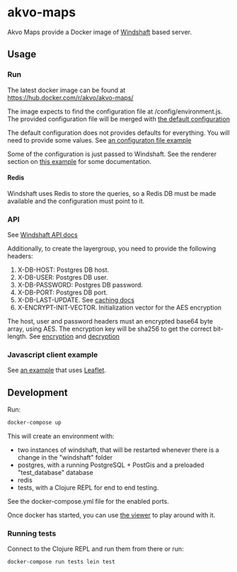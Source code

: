 # akvo-maps
Akvo Maps provide a Docker image of [Windshaft](https://github.com/CartoDB/Windshaft) based server.

## Usage

### Run

The latest docker image can be found at https://hub.docker.com/r/akvo/akvo-maps/ 

The image expects to find the configuration file at /config/environment.js. 
The provided configuration file will be merged with [the default configuration](windshaft/server/default-config.js)

The default configuration does not provides defaults for everything. You will need to provide some values. 
See [an configuraton file example](windshaft/config/dev/environment.js)

Some of the configuration is just passed to Windshaft. 
See the renderer section on [this example](https://github.com/CartoDB/Windshaft-cartodb/blob/master/config/environments/production.js.example#L100) 
for some documentation.

#### Redis

Windshaft uses Redis to store the queries, so a Redis DB must be made available and the configuration must point to it.

### API

See [Windshaft API docs](https://github.com/CartoDB/Windshaft/blob/master/doc/Multilayer-API.md)

Additionally, to create the layergroup, you need to provide the following headers:

1. X-DB-HOST: Postgres DB host.
1. X-DB-USER: Postgres DB user.
1. X-DB-PASSWORD: Postgres DB password.
1. X-DB-PORT: Postgres DB port.
1. X-DB-LAST-UPDATE. See [caching docs](docs/caching.md)
1. X-ENCRYPT-INIT-VECTOR. Initialization vector for the AES encryption

The host, user and password headers must an encrypted base64 byte array, using AES. The encryption key will be sha256 to get the correct bit-length. See [encryption](end-to-end-tests/test/windshaft_test/core_test.clj) and [decryption](windshaft/server/http/util.js)

### Javascript client example

See [an example](viewer/index.html) that uses [Leaflet](http://leafletjs.com).

## Development

Run:

```sh
docker-compose up 
```

This will create an environment with:

- two instances of windshaft, that will be restarted whenever there is a change in the "windshaft" folder
- postgres, with a running PostgreSQL + PostGis and a preloaded "test_database" database
- redis
- tests, with a Clojure REPL for end to end testing.

See the docker-compose.yml file for the enabled ports.

Once docker has started, you can use [the viewer](viewer/index.html) to play around with it.

### Running tests

Connect to the Clojure REPL and run them from there or run:

```sh
docker-compose run tests lein test
```
